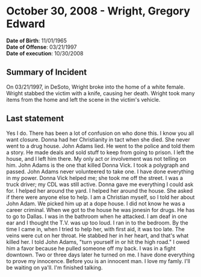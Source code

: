 # October 30, 2008 - Wright, Gregory Edward

**Date of Birth**: 11/01/1965<br/>
**Date of Offense**: 03/21/1997<br/>
**Date of execution**: 10/30/2008<br/>

## Summary of Incident
On 03/21/1997, in DeSoto, Wright broke into the home of a white female. Wright stabbed the victim with a knife, causing her death. Wright took many items from the home and left the scene in the victim's vehicle.

## Last statement
Yes I do. There has been a lot of confusion on who done this. I know you all want closure. Donna had her Christianity in tact when she died. She never went to a drug house. John Adams lied. He went to the police and told them a story. He made deals and sold stuff to keep from going to prison. I left the house, and I left him there. My only act or involvement was not telling on him. John Adams is the one that killed Donna Vick. I took a polygraph and passed. John Adams never volunteered to take one. I have done everything in my power. Donna Vick helped me; she took me off the street. I was a truck driver; my CDL was still active. Donna gave me everything I could ask for. I helped her around the yard. I helped her around the house. She asked if there were anyone else to help. I am a Christian myself, so I told her about John Adam. We picked him up at a dope house. I did not know he was a career criminal. When we got to the house he was jonesin for drugs. He has to go to Dallas. I was in the bathroom when he attacked. I am deaf in one ear and I thought the T.V. was up too loud. I ran in to the bedroom. By the time I came in, when I tried to help her, with first aid, it was too late. The veins were cut on her throat. He stabbed her in her heart, and that's what killed her. I told John Adams, "turn yourself in or hit the high road." I owed him a favor because he pulled someone off my back. I was in a fight downtown. Two or three days later he turned on me. I have done everything to prove my innocence. Before you is an innocent man. I love my famly. I'll be waiting on ya'll. I'm finished talking.
